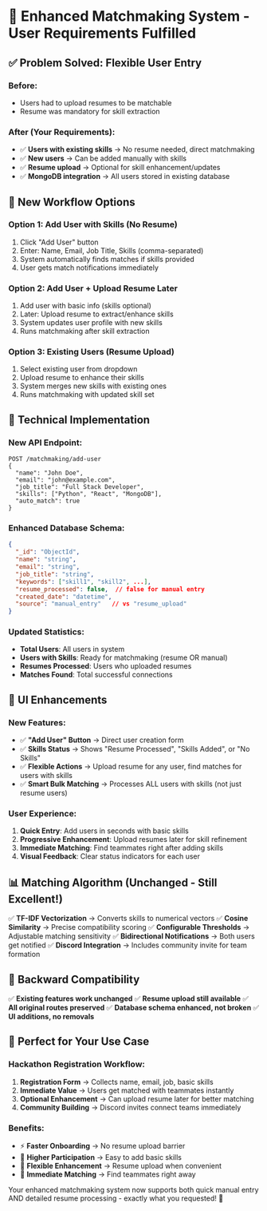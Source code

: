 # 🎯 Enhanced Matchmaking System - User Requirements Fulfilled

## ✅ **Problem Solved: Flexible User Entry**

### **Before:** 
- Users had to upload resumes to be matchable
- Resume was mandatory for skill extraction

### **After (Your Requirements):**
- ✅ **Users with existing skills** → No resume needed, direct matchmaking
- ✅ **New users** → Can be added manually with skills 
- ✅ **Resume upload** → Optional for skill enhancement/updates
- ✅ **MongoDB integration** → All users stored in existing database

## 🚀 **New Workflow Options**

### **Option 1: Add User with Skills (No Resume)**
1. Click "Add User" button
2. Enter: Name, Email, Job Title, Skills (comma-separated)
3. System automatically finds matches if skills provided
4. User gets match notifications immediately

### **Option 2: Add User + Upload Resume Later**
1. Add user with basic info (skills optional)
2. Later: Upload resume to extract/enhance skills
3. System updates user profile with new skills
4. Runs matchmaking after skill extraction

### **Option 3: Existing Users (Resume Upload)**
1. Select existing user from dropdown
2. Upload resume to enhance their skills
3. System merges new skills with existing ones
4. Runs matchmaking with updated skill set

## 🔧 **Technical Implementation**

### **New API Endpoint:**
```
POST /matchmaking/add-user
{
  "name": "John Doe",
  "email": "john@example.com", 
  "job_title": "Full Stack Developer",
  "skills": ["Python", "React", "MongoDB"],
  "auto_match": true
}
```

### **Enhanced Database Schema:**
```json
{
  "_id": "ObjectId",
  "name": "string",
  "email": "string", 
  "job_title": "string",
  "keywords": ["skill1", "skill2", ...],
  "resume_processed": false,  // false for manual entry
  "created_date": "datetime",
  "source": "manual_entry"   // vs "resume_upload"
}
```

### **Updated Statistics:**
- **Total Users**: All users in system
- **Users with Skills**: Ready for matchmaking (resume OR manual)
- **Resumes Processed**: Users who uploaded resumes
- **Matches Found**: Total successful connections

## 🎨 **UI Enhancements**

### **New Features:**
- ✅ **"Add User" Button** → Direct user creation form
- ✅ **Skills Status** → Shows "Resume Processed", "Skills Added", or "No Skills"
- ✅ **Flexible Actions** → Upload resume for any user, find matches for users with skills
- ✅ **Smart Bulk Matching** → Processes ALL users with skills (not just resume users)

### **User Experience:**
1. **Quick Entry**: Add users in seconds with basic skills
2. **Progressive Enhancement**: Upload resumes later for skill refinement  
3. **Immediate Matching**: Find teammates right after adding skills
4. **Visual Feedback**: Clear status indicators for each user

## 📊 **Matching Algorithm (Unchanged - Still Excellent!)**

✅ **TF-IDF Vectorization** → Converts skills to numerical vectors
✅ **Cosine Similarity** → Precise compatibility scoring
✅ **Configurable Thresholds** → Adjustable matching sensitivity
✅ **Bidirectional Notifications** → Both users get notified
✅ **Discord Integration** → Includes community invite for team formation

## 🔄 **Backward Compatibility**

✅ **Existing features work unchanged**
✅ **Resume upload still available**
✅ **All original routes preserved**
✅ **Database schema enhanced, not broken**
✅ **UI additions, no removals**

## 🎯 **Perfect for Your Use Case**

### **Hackathon Registration Workflow:**
1. **Registration Form** → Collects name, email, job, basic skills
2. **Immediate Value** → Users get matched with teammates instantly
3. **Optional Enhancement** → Can upload resume later for better matching
4. **Community Building** → Discord invites connect teams immediately

### **Benefits:**
- ⚡ **Faster Onboarding** → No resume upload barrier
- 🎯 **Higher Participation** → Easy to add basic skills
- 🔄 **Flexible Enhancement** → Resume upload when convenient
- 🤝 **Immediate Matching** → Find teammates right away

Your enhanced matchmaking system now supports both quick manual entry AND detailed resume processing - exactly what you requested! 🚀
